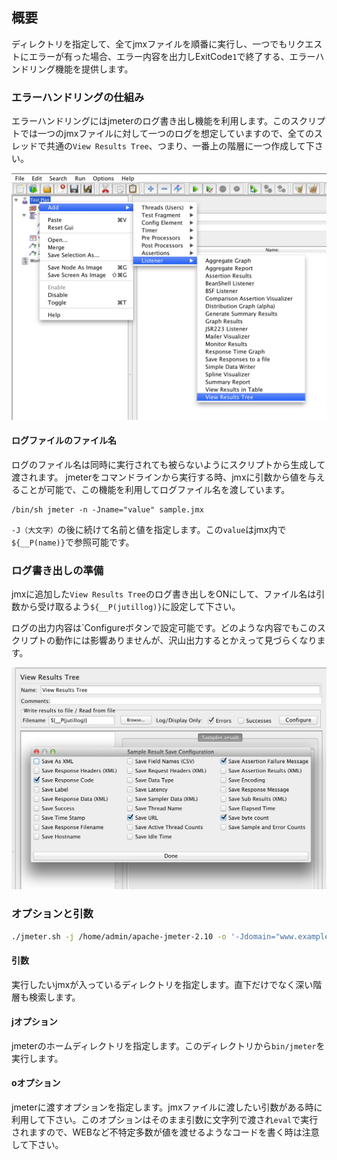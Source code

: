## 概要
ディレクトリを指定して、全てjmxファイルを順番に実行し、一つでもリクエストにエラーが有った場合、エラー内容を出力しExitCode`1`で終了する、エラーハンドリング機能を提供します。

### エラーハンドリングの仕組み
エラーハンドリングにはjmeterのログ書き出し機能を利用します。このスクリプトでは一つのjmxファイルに対して一つのログを想定していますので、全てのスレッドで共通の`View Results Tree`、つまり、一番上の階層に一つ作成して下さい。

<img src="images/create-listener.jpg" alt="View Results Treeの作成">

#### ログファイルのファイル名
ログのファイル名は同時に実行されても被らないようにスクリプトから生成して渡されます。
jmeterをコマンドラインから実行する時、jmxに引数から値を与えることが可能で、この機能を利用してログファイル名を渡しています。

```shell
/bin/sh jmeter -n -Jname="value" sample.jmx
```

`-J（大文字）`の後に続けて名前と値を指定します。この`value`はjmx内で`${__P(name)}`で参照可能です。

### ログ書き出しの準備
jmxに追加した`View Results Tree`のログ書き出しをONにして、ファイル名は引数から受け取るよう`${__P(jutillog)}`に設定して下さい。

ログの出力内容は`Configureボタンで設定可能です。どのような内容でもこのスクリプトの動作には影響ありませんが、沢山出力するとかえって見づらくなります。

<img src="images/log-setting.jpg" alt="View Results Treeの設定">

### オプションと引数
```sh
./jmeter.sh -j /home/admin/apache-jmeter-2.10 -o '-Jdomain="www.example.com"' /home/admin/jmeter
```

#### 引数
実行したいjmxが入っているディレクトリを指定します。直下だけでなく深い階層も検索します。

#### jオプション
jmeterのホームディレクトリを指定します。このディレクトリから`bin/jmeter`を実行します。

#### oオプション
jmeterに渡すオプションを指定します。jmxファイルに渡したい引数がある時に利用して下さい。このオプションはそのまま引数に文字列で渡され`eval`で実行されますので、WEBなど不特定多数が値を渡せるようなコードを書く時は注意して下さい。